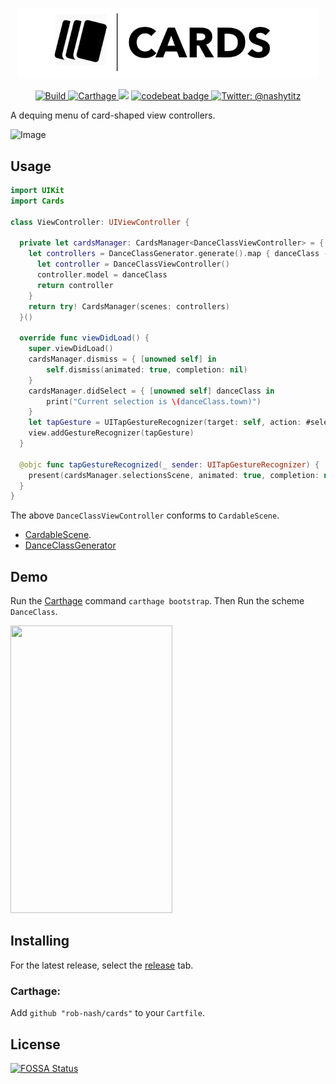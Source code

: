 <p align="center">
    <img src="Logo.png" width="480" max-width="90%" alt="Cards" />
</p>

<p align="center">
    <a href="https://travis-ci.org/rob-nash/Cards">
        <img src="https://travis-ci.org/rob-nash/Cards.svg?branch=master" alt="Build" />
    </a>
    <a href="https://img.shields.io/badge/carthage-compatible-brightgreen.svg">
        <img src="https://img.shields.io/badge/carthage-compatible-brightgreen.svg" alt="Carthage"/>
    </a>
<a href="https://app.fossa.io/projects/git%2Bgithub.com%2Frob-nash%2FCards?ref=badge_shield" alt="FOSSA Status"><img src="https://app.fossa.io/api/projects/git%2Bgithub.com%2Frob-nash%2FCards.svg?type=shield"/></a>
    <a href="https://codebeat.co/projects/github-com-rob-nash-cards-master">
        <img alt="codebeat badge" src="https://codebeat.co/badges/a474c194-4584-41d2-9931-071ea43428d9" />
    </a>
    <a href="https://twitter.com/nashytitz">
        <img src="https://img.shields.io/badge/contact-@nashytitz-blue.svg?style=flat" alt="Twitter: @nashytitz" />
    </a>
</p>

A dequing menu of card-shaped view controllers.

![Image](https://user-images.githubusercontent.com/14126999/42500693-e001cb7e-8429-11e8-8a23-380816399a6f.png)

## Usage

```swift
import UIKit
import Cards

class ViewController: UIViewController {
    
  private let cardsManager: CardsManager<DanceClassViewController> = {
    let controllers = DanceClassGenerator.generate().map { danceClass -> DanceClassViewController in
      let controller = DanceClassViewController()
      controller.model = danceClass
      return controller
    }
    return try! CardsManager(scenes: controllers)
  }()

  override func viewDidLoad() {
    super.viewDidLoad()
    cardsManager.dismiss = { [unowned self] in
        self.dismiss(animated: true, completion: nil)
    }
    cardsManager.didSelect = { [unowned self] danceClass in
        print("Current selection is \(danceClass.town)")
    }
    let tapGesture = UITapGestureRecognizer(target: self, action: #selector(tapGestureRecognized(_:)))
    view.addGestureRecognizer(tapGesture)
  }
  
  @objc func tapGestureRecognized(_ sender: UITapGestureRecognizer) {
    present(cardsManager.selectionsScene, animated: true, completion: nil)
  }
}
```

The above `DanceClassViewController` conforms to `CardableScene`.

* [CardableScene](https://github.com/rob-nash/Cards/wiki/CardableScene).
* [DanceClassGenerator](https://github.com/rob-nash/Cards/wiki/DanceClassGenerator)

## Demo

Run the [Carthage](https://github.com/Carthage/Carthage) command `carthage bootstrap`. Then Run the scheme `DanceClass`.

<p align="left"><img src="http://i.giphy.com/3ohc18V0x9lylBzwsw.gif" width="259" height="460"/></p>

## Installing

For the latest release, select the [release](https://github.com/rob-nash/cards/releases) tab.

### Carthage:

Add `github "rob-nash/cards"` to your `Cartfile`.


## License
[![FOSSA Status](https://app.fossa.io/api/projects/git%2Bgithub.com%2Frob-nash%2FCards.svg?type=large)](https://app.fossa.io/projects/git%2Bgithub.com%2Frob-nash%2FCards?ref=badge_large)